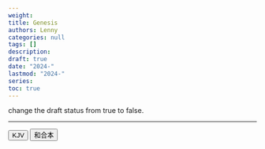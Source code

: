```yaml
---
weight: 
title: Genesis 
authors: Lenny
categories: null
tags: []
description: 
draft: true
date: "2024-"
lastmod: "2024-"
series: 
toc: true
---
```


change the draft status from true to false.

<!--more-->
---


<!-- Tab links -->

<div class="tab">
  <button class="tablinks active" onclick="tablabel(event, 'english')">KJV</button>
  <button class="tablinks" onclick="tablabel(event, 'chinese')">和合本</button>
</div>

<!-- Tab content -->
<div id="english" class="tabcontent" style="display:block">


</div>

<div id="chinese" class="tabcontent">


</div>